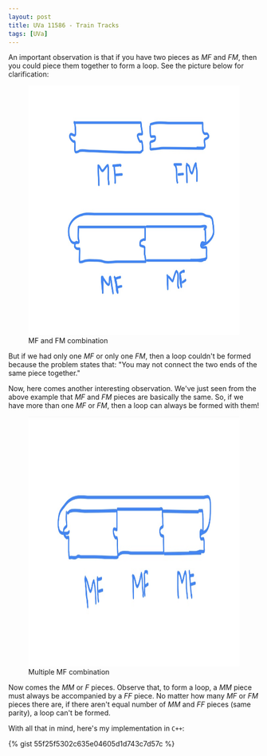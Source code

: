 ```yaml
---
layout: post
title: UVa 11586 - Train Tracks
tags: [UVa]
---
```


An important observation is that if you have two pieces as $MF$ and $FM$, then you could piece them together to form a loop. See the picture below for clarification:

<figure>
<img src="/assets/img/programming_topics/uva-11586.jpeg" width="700" height="500" class="center">
<figcaption> MF and FM combination </figcaption>  
</figure>

But if we had only one $MF$ or only one $FM$, then a loop couldn't be formed because the problem states that: "You may not connect the two ends of the same piece together."

Now, here comes another interesting observation. We've just seen from the above example that $MF$ and $FM$ pieces are basically the same. So, if we have more than one $MF$ or $FM$, then a loop can always be formed with them!


<figure>
<img src="/assets/img/programming_topics/uva-11586-2.jpeg" width="700" height="500" class="center">
<figcaption> Multiple MF combination </figcaption>  
</figure>

Now comes the $MM$ or $F$ pieces. Observe that, to form a loop, a $MM$ piece must always be accompanied by a $FF$ piece. No matter how many $MF$ or $FM$ pieces there are, if there aren't equal number of $MM$ and $FF$ pieces (same parity), a loop can't be formed. 

With all that in mind, here's my implementation in ``C++``:

{% gist 55f25f5302c635e04605d1d743c7d57c %} 